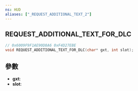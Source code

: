 ```yaml
---
ns: HUD
aliases: ["_REQUEST_ADDITIONAL_TEXT_2"]
---
```

## REQUEST_ADDITIONAL_TEXT_FOR_DLC

```c
// 0x6009F9F1AE90D8A6 0xF4D27EBE
void REQUEST_ADDITIONAL_TEXT_FOR_DLC(char* gxt, int slot);
```


## 參數
* **gxt**: 
* **slot**: 

